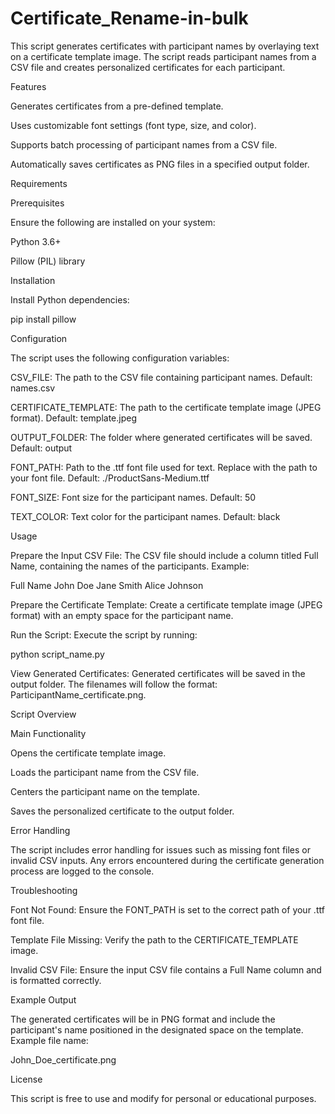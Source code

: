 # Certificate_Rename-in-bulk


This script generates certificates with participant names by overlaying text on a certificate template image. The script reads participant names from a CSV file and creates personalized certificates for each participant.

Features

Generates certificates from a pre-defined template.

Uses customizable font settings (font type, size, and color).

Supports batch processing of participant names from a CSV file.

Automatically saves certificates as PNG files in a specified output folder.

Requirements

Prerequisites

Ensure the following are installed on your system:

Python 3.6+

Pillow (PIL) library

Installation

Install Python dependencies:

pip install pillow

Configuration

The script uses the following configuration variables:

CSV_FILE: The path to the CSV file containing participant names. Default: names.csv

CERTIFICATE_TEMPLATE: The path to the certificate template image (JPEG format). Default: template.jpeg

OUTPUT_FOLDER: The folder where generated certificates will be saved. Default: output

FONT_PATH: Path to the .ttf font file used for text. Replace with the path to your font file. Default: ./ProductSans-Medium.ttf

FONT_SIZE: Font size for the participant names. Default: 50

TEXT_COLOR: Text color for the participant names. Default: black

Usage

Prepare the Input CSV File:
The CSV file should include a column titled Full Name, containing the names of the participants. Example:

Full Name
John Doe
Jane Smith
Alice Johnson

Prepare the Certificate Template:
Create a certificate template image (JPEG format) with an empty space for the participant name.

Run the Script:
Execute the script by running:

python script_name.py

View Generated Certificates:
Generated certificates will be saved in the output folder. The filenames will follow the format: ParticipantName_certificate.png.

Script Overview

Main Functionality

Opens the certificate template image.

Loads the participant name from the CSV file.

Centers the participant name on the template.

Saves the personalized certificate to the output folder.

Error Handling

The script includes error handling for issues such as missing font files or invalid CSV inputs. Any errors encountered during the certificate generation process are logged to the console.

Troubleshooting

Font Not Found: Ensure the FONT_PATH is set to the correct path of your .ttf font file.

Template File Missing: Verify the path to the CERTIFICATE_TEMPLATE image.

Invalid CSV File: Ensure the input CSV file contains a Full Name column and is formatted correctly.

Example Output

The generated certificates will be in PNG format and include the participant's name positioned in the designated space on the template. Example file name:

John_Doe_certificate.png

License

This script is free to use and modify for personal or educational purposes.
